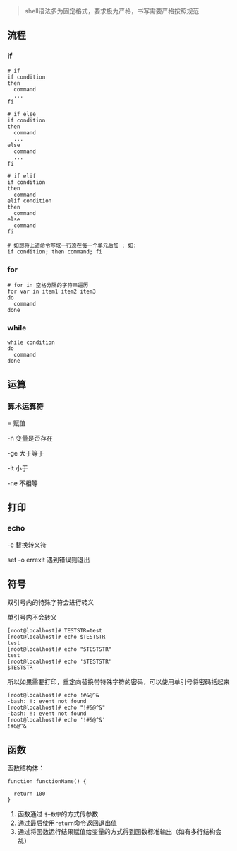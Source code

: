 >shell语法多为固定格式，要求极为严格，书写需要严格按照规范

## 流程
### if
```shell
# if
if condition
then
  command
  ...
fi

# if else
if condition
then
  command
  ...
else
  command
  ...
fi

# if elif
if condition
then
  command
elif condition
then
  command
else
  command
fi

# 如想将上述命令写成一行须在每一个单元后加 ; 如:
if condition; then command; fi
```
### for
```shell
# for in 空格分隔的字符串遍历
for var in item1 item2 item3
do
  command
done
```
### while
```shell
while condition
do
  command
done
```

## 运算

### 算术运算符

= 赋值

-n 变量是否存在

-ge 大于等于

-lt 小于

-ne 不相等

## 打印

### echo

-e 替换转义符

set -o errexit 遇到错误则退出



## 符号

双引号内的特殊字符会进行转义

单引号内不会转义

```shell
[root@localhost]# TESTSTR=test
[root@localhost]# echo $TESTSTR
test
[root@localhost]# echo "$TESTSTR"
test
[root@localhost]# echo '$TESTSTR'
$TESTSTR
```

所以如果需要打印，重定向替换带特殊字符的密码，可以使用单引号将密码括起来

```shell
[root@localhost]# echo !#&@^&
-bash: !: event not found
[root@localhost]# echo "!#&@^&"
-bash: !: event not found
[root@localhost]# echo '!#&@^&'
!#&@^&
```

## 函数
函数结构体：
```shell
function functionName() {
  
  return 100
}
```

1. 函数通过 `$+数字`的方式传参数
2. 通过最后使用`return`命令返回退出值
3. 通过将函数运行结果赋值给变量的方式得到函数标准输出（如有多行结构会乱）
